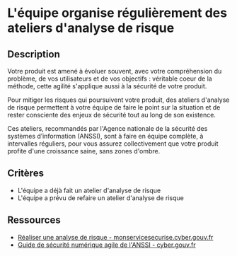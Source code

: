 # L'équipe organise régulièrement des ateliers d'analyse de risque

## Description

Votre produit est amené à évoluer souvent, avec votre compréhension du
problème, de vos utilisateurs et de vos objectifs : véritable coeur de
la méthode, cette agilité s'applique aussi à la sécurité de votre
produit.

Pour mitiger les risques qui poursuivent votre produit, des ateliers
d'analyse de risque permettent à votre équipe de faire le point sur la
situation et de rester consciente des enjeux de sécurité tout au long
de son existence.

Ces ateliers, recommandés par l'Agence nationale de la sécurité des
systèmes d’information (ANSSI), sont à faire en équipe complète, à
intervalles réguliers, pour vous assurez collectivement que votre
produit profite d'une croissance saine, sans zones d'ombre.

## Critères

- L'équipe a déjà fait un atelier d'analyse de risque
- L'équipe a prévu de refaire un atelier d'analyse de risque

## Ressources

- [Réaliser une analyse de risque - monservicesecurise.cyber.gouv.fr](https://monservicesecurise.cyber.gouv.fr/articles/realiser-une-analyse-de-risques-de-la-securite-du-service)
- [Guide de sécurité numérique agile de l'ANSSI - cyber.gouv.fr](https://cyber.gouv.fr/sites/default/files/2018/11/guide-securite-numerique-agile-anssi-pa-v1.pdf)
